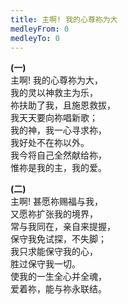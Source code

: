 ```yaml
---
title: 主啊! 我的心尊祢为大
medleyFrom: 0
medleyTo: 0
---
```


**(一)**  
主啊! 我的心尊祢为大，  
我的灵以神救主为乐，  
祢扶助了我，且施恩救拔，  
我天天要向祢唱新歌；  
我的神，我一心寻求祢，  
我好处不在祢以外。  
我今将自己全然献给祢，  
惟祢是我的主，我的爱。

**(二)**  
主啊! 甚愿祢赐福与我，  
又愿祢扩张我的境界，  
常与我同在，亲自来提握，  
保守我免试探，不失脚；  
我只求能保守我的心，  
胜过保守我一切。  
使我的一生全心并全魂，  
爱着祢，能与祢永联结。
